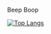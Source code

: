 Beep Boop

[![Top Langs](https://github-readme-stats-git-masterrstaa-rickstaa.vercel.app/api/top-langs/?username=gbrivady&show_icons=true&theme=transparent)](https://github.com/anuraghazra/github-readme-stats)


<!---
gbrivady/gbrivady is a ✨ special ✨ repository because its `README.md` (this file) appears on your GitHub profile.
You can click the Preview link to take a look at your changes.
--->
